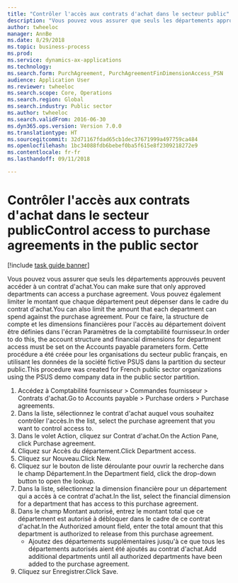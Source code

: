 ```yaml
--- 
title: "Contrôler l'accès aux contrats d'achat dans le secteur public"
description: "Vous pouvez vous assurer que seuls les départements approuvés peuvent accéder à un contrat d'achat."
author: twheeloc
manager: AnnBe
ms.date: 8/29/2018
ms.topic: business-process
ms.prod: 
ms.service: dynamics-ax-applications
ms.technology: 
ms.search.form: PurchAgreement, PurchAgreementFinDimensionAccess_PSN
audience: Application User
ms.reviewer: twheeloc
ms.search.scope: Core, Operations
ms.search.region: Global
ms.search.industry: Public sector
ms.author: twheeloc
ms.search.validFrom: 2016-06-30
ms.dyn365.ops.version: Version 7.0.0
ms.translationtype: HT
ms.sourcegitcommit: 32d71167fdad65cb1dec37671999a497759ca484
ms.openlocfilehash: 1bc34088fdb6bebef0ba5f615e8f2309218272e9
ms.contentlocale: fr-fr
ms.lasthandoff: 09/11/2018

---
```

# <a name="control-access-to-purchase-agreements-in-the-public-sector"></a><span data-ttu-id="6f968-103">Contrôler l'accès aux contrats d'achat dans le secteur public</span><span class="sxs-lookup"><span data-stu-id="6f968-103">Control access to purchase agreements in the public sector</span></span>

[!include [task guide banner](../../includes/task-guide-banner.md)]

<span data-ttu-id="6f968-104">Vous pouvez vous assurer que seuls les départements approuvés peuvent accéder à un contrat d'achat.</span><span class="sxs-lookup"><span data-stu-id="6f968-104">You can make sure that only approved departments can access a purchase agreement.</span></span> <span data-ttu-id="6f968-105">Vous pouvez également limiter le montant que chaque département peut dépenser dans le cadre du contrat d'achat.</span><span class="sxs-lookup"><span data-stu-id="6f968-105">You can also limit the amount that each department can spend against the purchase agreement.</span></span> <span data-ttu-id="6f968-106">Pour ce faire, la structure de compte et les dimensions financières pour l'accès au département doivent être définies dans l'écran Paramètres de la comptabilité fournisseur.</span><span class="sxs-lookup"><span data-stu-id="6f968-106">In order to do this, the account structure and financial dimensions for department access must be set on the Accounts payable parameters form.</span></span> <span data-ttu-id="6f968-107">Cette procédure a été créée pour les organisations du secteur public français, en utilisant les données de la société fictive PSUS dans la partition du secteur public.</span><span class="sxs-lookup"><span data-stu-id="6f968-107">This procedure was created for French public sector organizations using the PSUS demo company data in the public sector partition.</span></span>

1. <span data-ttu-id="6f968-108">Accédez à Comptabilité fournisseur > Commandes fournisseur > Contrats d'achat.</span><span class="sxs-lookup"><span data-stu-id="6f968-108">Go to Accounts payable > Purchase orders > Purchase agreements.</span></span>
2. <span data-ttu-id="6f968-109">Dans la liste, sélectionnez le contrat d'achat auquel vous souhaitez contrôler l'accès.</span><span class="sxs-lookup"><span data-stu-id="6f968-109">In the list, select the purchase agreement that you want to control access to.</span></span>
3. <span data-ttu-id="6f968-110">Dans le volet Action, cliquez sur Contrat d'achat.</span><span class="sxs-lookup"><span data-stu-id="6f968-110">On the Action Pane, click Purchase agreement.</span></span>
4. <span data-ttu-id="6f968-111">Cliquez sur Accès du département.</span><span class="sxs-lookup"><span data-stu-id="6f968-111">Click Department access.</span></span>
5. <span data-ttu-id="6f968-112">Cliquez sur Nouveau.</span><span class="sxs-lookup"><span data-stu-id="6f968-112">Click New.</span></span>
6. <span data-ttu-id="6f968-113">Cliquez sur le bouton de liste déroulante pour ouvrir la recherche dans le champ Département.</span><span class="sxs-lookup"><span data-stu-id="6f968-113">In the Department field, click the drop-down button to open the lookup.</span></span>
7. <span data-ttu-id="6f968-114">Dans la liste, sélectionnez la dimension financière pour un département qui a accès à ce contrat d'achat.</span><span class="sxs-lookup"><span data-stu-id="6f968-114">In the list, select the financial dimension for a department that has access to this purchase agreement.</span></span>
8. <span data-ttu-id="6f968-115">Dans le champ Montant autorisé, entrez le montant total que ce département est autorisé à débloquer dans le cadre de ce contrat d'achat.</span><span class="sxs-lookup"><span data-stu-id="6f968-115">In the Authorized amount field, enter the total amount that this department is authorized to release from this purchase agreement.</span></span>
    * <span data-ttu-id="6f968-116">Ajoutez des départements supplémentaires jusqu'à ce que tous les départements autorisés aient été ajoutés au contrat d'achat.</span><span class="sxs-lookup"><span data-stu-id="6f968-116">Add additional departments until all authorized departments have been added to the purchase agreement.</span></span>  
9. <span data-ttu-id="6f968-117">Cliquez sur Enregistrer.</span><span class="sxs-lookup"><span data-stu-id="6f968-117">Click Save.</span></span>


